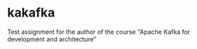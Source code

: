 # kakafka
Test assignment for the author of the course "Apache Kafka for development and architecture"
